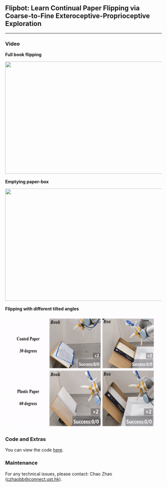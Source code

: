 ## Flipbot: Learn Continual Paper Flipping via Coarse-to-Fine Exteroceptive-Proprioceptive Exploration

___
### Video


**Full book flipping**

<p align = "center">
<img src="1.gif" width="640" height="360"> 
</p>

**Emptying paper-box**

<p align = "center">
<img src="2.gif" width="640" height="360"> 
</p>

**Flipping with different tilted angles**

<p align = "center">
<img src="3.gif" width="640" height="360"> 
</p>

### Code and Extras

You can view the code [here](https://github.com/RobotLL/Flipbot).


### Maintenance 
For any technical issues, please contact: Chao Zhao (czhaobb@connect.ust.hk).
  
